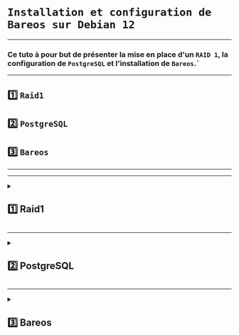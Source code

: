 # `Installation et configuration de Bareos sur Debian 12`

---

### Ce tuto à pour but de présenter la mise en place d'un `RAID 1`, la configuration de `PostgreSQL` et l'installation de `Bareos`.`

---

## 1️⃣ `Raid1`
## 2️⃣ `PostgreSQL`
## 3️⃣ `Bareos`

---
---

<details>
<summary>
<h2>
1️⃣ Raid1
</h2>
</summary>

[TUTO](https://www.justegeek.fr/tuto-creer-raid-logiciel-mdadm-debian/)

## ✏️ Petit point sur le RAID Logiciel ou Matériel (ici nous ferons un RAID logiciel)

### :open_file_folder: `Logiciel` 
### Administré par un logiciel au niveau du BIOS, installé sur un système d'exploitation

### :computer: `Matériel`
### Un contrôleur RAID gère et exécute toutes les tâches liées au RAID indépendamment du système d'exploitation.

---

## I) `Vérification des disques(Inutile sur VM)`
## II) `Préparation des disques`
## III) `Création du RAID 1`
## IV) `Création du point de montage`

---
---

## `I) Vérification des disques(Inutile sur VM)`

### 1.1) Installer l'outil de vérif (smatmontools)
    sudo apt update && apt upgrade
    sudo apt-get install smartmontools

### 1.2) lister les disques
    lsblk

### Ici la vérification se portera sur `sdb` et `sdc`
![image](https://github.com/user-attachments/assets/58305804-b5f4-47dc-8157-d3ba28c7c189)

### 1.3) Vérification
    sudo smartctl -t short /dev/sdX # Remplacer X par le bon disques

### 1.4) Résultat 
    sudo smartctl -l selftest /dev/sdX # Remplacer X par le bon disques
### Résultat attendu => « Completed without error »

---
---

## `II) Préparation des disques`

### 2.1) Ici utilisation de gdisk pour faire du GPT (fdisk => MBR)
    gdisk /dev/sdX

### 2.2) Dans gdisk en achainement des commandes 

* ### `o` pour créer une nouvelle table de partition GPT puis sur Entrée (confirmer avec Y et Entrée)

* ### On appuie sur `n` pour créer une nouvelle partition. Pour le numéro de partition, laissez par défaut. Pour ma part, c’est 1 puisque mes disques ne contiennent pas d’autres partitions. Il y a de fortes chances pour que ce soit la même chose chez vous.

* ### Pour le choix du `First Sector`, laissez le `choix par défaut`. Cela devrait vous créer une partition à partir du secteur `2048`.

* ### Idem pour le `last secto`, laissez par `défaut`.

* ### Pour le `code de la partition`, entrez `fd00` cela correspond à Linux RAID

* ### Appuyez sur `w` pour enregistrer les changements et quitter gdisk (confirmer avec Y et Entrée)


## `III) Création du RAID 1 (avec mdadm)`

### 1.1) Vérification des partitions créer 
    mdadm -E /dev/sd[b-c]

### Sortie attendu:
![image](https://github.com/user-attachments/assets/b5399c69-c9df-4ce5-a502-09edc9660b08)

### 1.2) Création de la grapper RAID :
    mdadm --create /dev/md0 --level=1 --raid-devices=2 /dev/sd[b-c]1

### 📝 Explication

* ### /dev/mdX : correspondant au nom de la grappe

* ### –level=Y : indique que je souhaite créer un RAID Y (ici 1 => mirroring)

* ### –raid-devices=Z : indique le nombre de disques qui vont composer mon RAID (ici Z = 2)

* ### /dev/sd[b-c]1 : indique les disque sur lesquels réaliser le RAID ici sdb1 et sdc1

### 1.3) Controler l''avancement
    cat /proc/mdstat
![image](https://github.com/user-attachments/assets/2aa527ae-7c04-4186-ad3e-e4d1a16d570e)

### 1.4) Création d’un système de fichiers sur la grappe RAID
   mkfs.ext4 /dev/md0
   
![image](https://github.com/user-attachments/assets/40661d37-4e2d-4022-a035-86f087754079)



## `IV) Création du point de montage`

### 4.1) récupérer les UUID
    blkid

### 4.2) Monter et créer un dossier de point de montage
    mount /dev/md0 /mnt/backup
    mkdir /mnt/backup
    

### 4.3) Création du point de montage dans fstab
    nano /etc/fstab
![image](https://github.com/user-attachments/assets/7805236e-8dbc-4d73-ac8e-421497a7fe8f)



### 4.5) Sauvegarde de la configuration du RAID

### Copie l'ancienne config avant édition
    cp /etc/mdadm/mdadm.conf /etc/mdadm/mdadm.conf.old 

### Redirige la sortie vers le ficher de conf 
    mdadm --detail --scan >> /etc/mdadm/mdadm.conf 

![image](https://github.com/user-attachments/assets/597dfa61-1af9-4050-95c4-c6c888b3defc)


### MAJ initramfs
    update-initramfs -u -k all

>Un système de fichiers virtuel initial (initramfs) est un système de fichiers initial en mémoire ram basé sur tmpfs (un système de fichiers léger de taille flexible, en mémoire), qui n'utilise pas un périphérique de blocs séparé.

### Résultat 
    cat /proc/mdstat
  ![image](https://github.com/user-attachments/assets/861ec442-f0f9-4c3e-9223-f4592b322e04)

</details>


---



<details>
<summary>
<h2>
2️⃣ PostgreSQL
</h2>
</summary>

[TUTO](https://shape.host/resources/comment-installer-postgresql-sur-debian-12)

## I Instalation 
## II Configuration

---

## `I Instalation`

### PostgreSQL, aussi connu sous le nom de Postgres, est un système de gestion de base de données relationnelle et objet

### 1.1) Installer `GNUP` (clés PGP)
    apt install gnupg -y

### 1.2) Importez la clé du dépôt PostgreSQL 
     wget --quiet -O - https://www.postgresql.org/media/keys/ACCC4CF8.asc | sudo apt-key add -

### Sortie attendu:
![image](https://github.com/user-attachments/assets/4c95412a-8415-4775-9abf-5dca855aac21)

### 1.3) Ajoutez le dépôt PostgreSQL
    echo "deb http://apt.postgresql.org/pub/repos/apt/ $(lsb_release -cs)-pgdg main" | sudo tee /etc/apt/sources.list.d/pgdg.list

### 1.4) Installez PostgreSQL:
    sudo apt update
    sudo apt install postgresql-13 -y

### 1.5) Activer démarer status
    systemctl enable postgresql
    systemctl start postgresql
    systemctl status postgresql

![image](https://github.com/user-attachments/assets/1f9db2d0-d724-40f2-9a67-9627a37c4ca2)

--
## `II Configuration`

### 2.1) Passer dans le terminal de PostgreSQL via l'utilisateur system postgres
### Ici je suis en root donc
     su - postgres # le prompt doit changer.

### Et si en Utilisateur normal 
     sudo -i -u postgres

### Créez un utilisateur PostgreSQL (penser à noter les infos, dans description VM par exemple)
    createuser --interactive

![image](https://github.com/user-attachments/assets/6f7e7c28-6c61-4b1a-b714-baf19b20cb01)

### 2.2) Créez une base de données
    createdb <USERNAME>

### 2.3) accéder à la base de donnés:
      psql

![image](https://github.com/user-attachments/assets/60d90924-18fd-4a01-a41b-a3f9a1d788b4)

</details>


---

<details>
<summary>
<h2>
3️⃣ Bareos  
</h2>
</summary>

[TUTO_lionel](https://github.com/osmc2017/Tutos-et-Scripts-Apprenti-Technicien-Systeme-et-Reseau/blob/main/TUTO/Tuto_Bareos/Bareos_server_debian.md) // [TUTO_officiel](https://docs.bareos.org/) // [TUTO_web](https://computingforgeeks.com/how-to-install-bareos-on-ubuntu/)


## I) Ajout du Dépot et autorisation
## II) Instalation
## III) Configuration

---

## `I) Ajout du Dépot et autorisation`

### 1.1) Télécharger le script d’ajout des dépôts Bareos :
        wget https://download.bareos.org/current/Debian_12/add_bareos_repositories.sh

### 1.2) Droits d’exécution au script :
        chmod +x add_bareos_repositories.sh

### 1.3) Exécuter le script pour ajouter les dépôts Bareos :
        sh ./add_bareos_repositories.sh

### 1.4) Mettez à jour la liste des paquets :
        apt update

---

## `II) Installation`

### 2.1) Instalation de Bareos
    apt install bareos bareos-database-postgresql -y

### PostgreSQL est configuré corectement donc j'utilise l'option configurer avec dbconfig-common
### Donc yes puis reseigner passwoerd et confirmer

### 2.3) ⚠️Vérification⚠️
        su - postgre
        psql -U bareos -d bareos -h localhost
![image](https://github.com/user-attachments/assets/fb634c4c-ac0c-45e0-9447-f4b1092ae552)

### Ce prompt correspond à la base de donnée Bareos dans PostgreSQL.
### 2.3.1) `Lister toutes les tables`
        \dt

![image](https://github.com/user-attachments/assets/8b3f7d1b-5924-4017-b3e8-6f9c97cb803f)

### 2.3.2) `Lister le rôles`
        \du

![image](https://github.com/user-attachments/assets/f4cbc0f6-e520-410e-a013-7e39e06281b9)

### 2.3.3) `Lister les priviléges`     
        \dp

![image](https://github.com/user-attachments/assets/898a5d77-d3d7-4b28-939e-175c016a3344)
    

---

## `III) Configuration`

### 📝 Les paramètre relative au serveur Bareos sont dispo dans => /etc/dbconfig-common/bareos-database-common.conf
### 📝 Les Deamon Bareos dispo dans /usr/sbin

### 3.1) Activer les deamon
        systemctl enable --now bareos-director.service
        systemctl enable --now bareos-storage.service
        systemctl enable --now bareos-filedaemon.service

### 3.2) Configurer l'authentification de Bareos vers la base de donné postgreSQL
        nano /etc/postgresql/13/main/pg_hba.conf

### Ajouter cette ligne au fichier de conf ⚠️PQostgreSQL lit de hautvers le bas!!
        #Authentification Bareos
        local   all             bareos                                  md5

![image](https://github.com/user-attachments/assets/c92eb437-1606-4a99-baaf-8bf8996fcd55)


### 3.3) Redémarrer le service
        systemctl restart postgresql

### 3.4) `Test` 
        su - postgres
         psql -U bareos -d bareos -c '\dt'        
![image](https://github.com/user-attachments/assets/365aa1bd-d5e3-452b-932c-1dd954d14ebe)

        psql -U bareos bareos -W
![image](https://github.com/user-attachments/assets/73a2013a-b4b5-4f9d-83bf-fc171e3c8837)

* ### psql : Lance le client PostgreSQL

* ### -U bareos : Connexion avec l’utilisateur bareos

* ### -d bareos : Connexion à la base de données nommée bareos

* ### -W : Demande le mot de passe (prompte l’utilisateur)

 ### test bconsole (qui permet de communiquer avec Bareos Director)
        bconsole # Dans le shell du serveur
        *status director

### Sortie attendu
![image](https://github.com/user-attachments/assets/9657115f-ec66-4fd1-9733-62baf0bb6462)

* ### Connexion réussie à bareos-dir (le Director Bareos).

* ### Version : 24.0.3 (build du 15 mai 2025).

* ### Base de données utilisée : PostgreSQL — donc config de pg_hba.conf + psql est bien fonctionnelle.

* ### Aucune erreur détectée.

  
</details>


